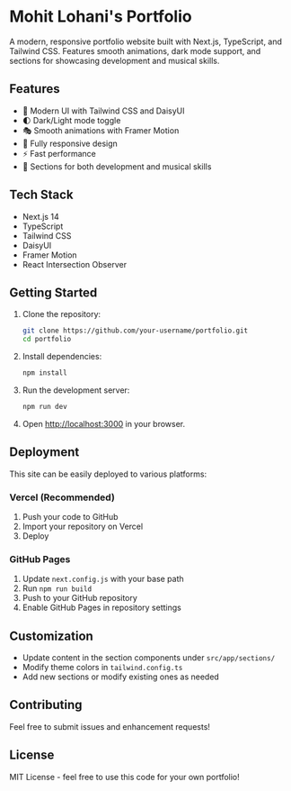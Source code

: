 # Mohit Lohani's Portfolio

A modern, responsive portfolio website built with Next.js, TypeScript, and Tailwind CSS. Features smooth animations, dark mode support, and sections for showcasing development and musical skills.

## Features

- 🎨 Modern UI with Tailwind CSS and DaisyUI
- 🌓 Dark/Light mode toggle
- 🎭 Smooth animations with Framer Motion
- 📱 Fully responsive design
- ⚡ Fast performance
- 🎵 Sections for both development and musical skills

## Tech Stack

- Next.js 14
- TypeScript
- Tailwind CSS
- DaisyUI
- Framer Motion
- React Intersection Observer

## Getting Started

1. Clone the repository:

   ```bash
   git clone https://github.com/your-username/portfolio.git
   cd portfolio
   ```

2. Install dependencies:

   ```bash
   npm install
   ```

3. Run the development server:

   ```bash
   npm run dev
   ```

4. Open [http://localhost:3000](http://localhost:3000) in your browser.

## Deployment

This site can be easily deployed to various platforms:

### Vercel (Recommended)

1. Push your code to GitHub
2. Import your repository on Vercel
3. Deploy

### GitHub Pages

1. Update `next.config.js` with your base path
2. Run `npm run build`
3. Push to your GitHub repository
4. Enable GitHub Pages in repository settings

## Customization

- Update content in the section components under `src/app/sections/`
- Modify theme colors in `tailwind.config.ts`
- Add new sections or modify existing ones as needed

## Contributing

Feel free to submit issues and enhancement requests!

## License

MIT License - feel free to use this code for your own portfolio!
